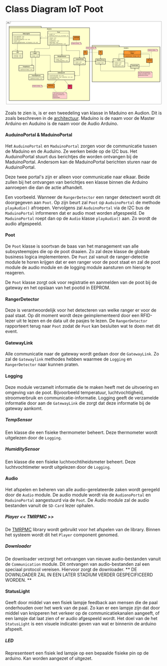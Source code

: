 # Class Diagram IoT Poot

![klassediagram.png](klassediagram.png)

Zoals te zien is, is er een tweedeling van klasse in Maduino en Audion. Dit is zoals beschreven in de [architectuur](https://github.com/HANICA-MinorMulti/nj2017-iot-dwa-BurgersZoo1/tree/master/documentatie/architectuur). Maduino is de naam voor de Master Arduino en Auduino is de naam voor de Audio Arduino. 

#### AuduinoPortal & MaduinoPortal
Het `AuduinoPortal` en `MaduinoPortal` zorgen voor de communicatie tussen de Maduino en de Auduino. Ze werken beide op de I2C bus. Het AuduinoPortal stuurt dus berichtjes die worden ontvangen bij de MaduinoPortal. Andersom kan de MaduinoPortal berichten sturen naar de AuduinoPortal. 

Deze twee portal's zijn er alleen voor communicatie naar elkaar. Beide zullen bij het ontvangen van berichtjes een klasse binnen die Arduino aanroepen die dan de actie afhandelt.

Een voorbeeld. Wanneer de `RangerDetector` een ranger detecteert wordt dit doorgegeven aan `Poot`. Op zijn beurt zal `Poot` op `AuduinoPortal` de methode `playAudio()` afroepen. Vervolgens zal `AuduinoPortal` via de I2C bus de `MaduinoPortal` informeren dat er audio moet worden afgespeeld. De `MaduinoPortal` roept dan op de `Audio` klasse `playAudio()` aan. Zo wordt de audio afgespeeld.


#### Poot
De `Poot` klasse is soortvan de baas van het management van alle subsysteempjes die op de poot draaien. Zo zal deze klasse de globale business logica implementeren. De `Poot` zal vanuit de ranger-detectie module te horen krijgen dat er een ranger voor de poot staat en zal de poot module de audio module en de logging module aansturen om hierop te reageren.

De `Poot` klasse zorgt ook voor registratie en aanmelden van de poot bij de gateway en het opslaan van het pootid in EEPROM.

#### RangerDetector
Deze is verantwoordelijk voor het detecteren van welke ranger er voor de paal staat. Op dit moment wordt deze geimplementeerd door een RFID-lezer uit te lezen en de data uit de pasjes te lezen. De `RangerDetector` rapporteert terug naar `Poot` zodat de `Poot` kan besluiten wat te doen met dit event.

#### GatewayLink
Alle communicatie naar de gateway wordt gedaan door de `GatewayLink`. Zo zal de `Gatewaylink` methodes hebben waarmee de `Logging` en `RangerDetector` naar kunnen praten.

#### Logging
Deze module verzamelt informatie die te maken heeft met de uitvoering en omgeving van de poot. Bijvoorbeeld temperatuur, luchtvochtigheid, stroomverbruik en communicatie-informatie. Logging geeft de verzamelde informatie door aan de `GatewayLink` die zorgt dat deze informatie bij de gateway aankomt.

##### TempSensor
Een klasse die een fisieke thermometer beheert. Deze thermometer wordt uitgelezen door de `Logging`.

##### HumiditySensor
Een klasse die een fisieke luchtvochtiheidsmeter beheert. Deze luchtvochtimeter wordt uitgelezen door de `Logging`.

#### Audio
Het afspelen en beheren van alle audio-gerelateerde zaken wordt geregeld door de `Audio` module. De audio module wordt via de `AudionoPortal` en `MaduinoPortal` aangestuurd via de `Poot`. De Audio module zal de audio bestanden vanuit de `SD-Card` lezer ophalen.

##### Player << TMRPMC >>
De [TMRPMC](https://github.com/TMRh20/TMRpcm/wiki) library wordt gebruikt voor het afspelen van de library. Binnen het systeem wordt dit het `Player` component genomed.

##### Downloader
De downloader verzorgt het ontvangen van nieuwe audio-bestanden vanuit de `Communication` module. Dit ontvangen van audio-bestanden zal een speciaal protocol vereisen. Hiervoor zorgt de downloader.
** DE DOWNLOADER ZAL IN EEN LATER STADIUM VERDER GESPECIFICEERD WORDEN. **

#### StatusLight
Geeft door middel van een fisiek lampje feedback aan mensen die de paal onderhouden over het werk van de paal. Zo kan er een lampje zijn dat door middel van knipperen het verkeer op de communicatiekanalen aangeeft, of een lampje dat laat zien of er audio afgespeeld wordt. Het doel van de het `StatusLight` is een visuele indicatei geven van wat er binnenin de arduino afspeelt.

##### LED
Representeert een fisiek led lampje op een bepaalde fisieke pin op de arduino. Kan worden aangezet of uitgezet.
